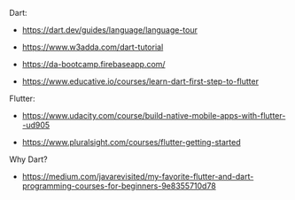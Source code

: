 Dart:

- https://dart.dev/guides/language/language-tour

- https://www.w3adda.com/dart-tutorial

- https://da-bootcamp.firebaseapp.com/

- https://www.educative.io/courses/learn-dart-first-step-to-flutter


Flutter:

- https://www.udacity.com/course/build-native-mobile-apps-with-flutter--ud905

- https://www.pluralsight.com/courses/flutter-getting-started

Why Dart?
- https://medium.com/javarevisited/my-favorite-flutter-and-dart-programming-courses-for-beginners-9e8355710d78